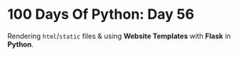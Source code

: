 # 100 Days Of Python: Day 56

Rendering `html`/`static` files & using **Website Templates** with **Flask** in **Python**.
